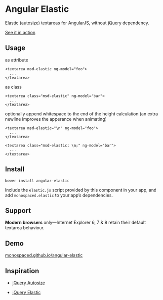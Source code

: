 Angular Elastic
===============

Elastic (autosize) textareas for AngularJS, without jQuery dependency.

[See it in action](http://monospaced.github.io/angular-elastic).

Usage
-----

as attribute

    <textarea msd-elastic ng-model="foo">
      ...
    </textarea>

as class

    <textarea class="msd-elastic" ng-model="bar">
      ...
    </textarea>

optionally append whitespace to the end of the height calculation (an extra newline improves the apperance when animating)

    <textarea msd-elastic="\n" ng-model="foo">
      ...
    </textarea>

    <textarea class="msd-elastic: \n;" ng-model="bar">
      ...
    </textarea>

Install
-------

    bower install angular-elastic

Include the `elastic.js` script provided by this component in your app, and add `monospaced.elastic` to your app’s dependencies.

Support
-------

__Modern browsers__ only—Internet Explorer 6, 7 & 8 retain their default textarea behaviour.

Demo
----------------

[monospaced.github.io/angular-elastic](http://monospaced.github.io/angular-elastic)

Inspiration
----------------

* [jQuery Autosize](http://www.jacklmoore.com/autosize/)

* [jQuery Elastic](http://unwrongest.com/projects/elastic/)


